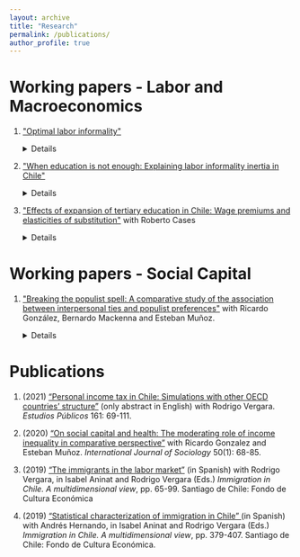 ```yaml
---
layout: archive
title: "Research"
permalink: /publications/
author_profile: true
---
```


# Working papers - Labor and Macroeconomics

1. ["Optimal labor informality"](/files/paper1.pdf)
   
   <details>
   <summary>Details</summary>
   
   </details>

2. ["When education is not enough: Explaining labor informality inertia in Chile"](/files/paper1.pdf)
 
     <details>
     <summary>Details</summary>

      * Presented at!: *Universidad de Chile (scheduled)*, *PhD RES Conference* (2023), *SGPE Conference (2022)*, *Macro Reading Group and Ph.D. Seminar* (University of Edinburgh)

      * Abstract: This paper studies the evolution of labor informality in Chile, with a twofold contribution. First, since the country only has an official measure of informality from 2017, I propose a way of measuring informality in which the formal share of employment is consistent with administrative records. Then, I generate a series of informality from 1990 to 2020, which is surprisingly stable. This is counter-intuitive since Chile has experienced a significant increase in tertiary education in the last three decades, a component often linked to informality reduction. Second, I adapt a search and matching model that explains the decrease in labor informality in Brazil to the Chilean case, and I estimate it using data from 2006-2017. The model is focused on the general equilibrium effects that affect informality when the skill composition of the workforce changes. I find that increases in the real minimum wage and the decrease in the TFP offset the impact of rising tertiary education, contributing to the observed stability in informality levels. The above shed light on the differences between the Brazilian and Chilean economies, highlighting potential diminishing returns in the composition effects mentioned. Lastly, I delve into the broader implications of these findings, with a focus on pertinent policies that could be implemented to alleviate informality in the country.

     </details>

3. ["Effects of expansion of tertiary education in Chile: Wage premiums and elasticities of substitution"](/files/paper1.pdf) with Roberto Cases
 
   <details>
   <summary>Details</summary>

   * Presented at:
     - *Ph.D. Seminar* (University of Edinburgh)

   * Abstract: This paper explores the implications of tertiary education expansion in Chile from 2010 to 2019, mainly focusing on how large firms substitute workers with varying qualifications and experience. Despite a significant increase in the share of tertiary-educated workers, reaching 45 percent, there is no substantial decline in the wage premium associated with college-educated workers. Regarding occupations, we found a notable mismatch between educational attainment and job requirements, where most workers with higher vocational education find themselves overqualified, leading to a potential displacement of those workers by their college-educated counterparts. Then, we introduce a novel model estimated through administrative
data, and we found close-to-perfect substitutability between workers with higher vocational and college education. Lastly, examining study plans at the technical, professional, and college levels reveals a relevant overlap, rationalizing the substitution between different educational levels. Finally, we emphasize the need for policymakers to differentiate programs at each educational level since this would lead to a more effective integration of workers with tertiary education in the labor market.

   </details>

# Working papers - Social Capital

1. ["Breaking the populist spell: A comparative study of the association between interpersonal ties and populist preferences"](/files/paper1.pdf) with Ricardo González, Bernardo Mackenna and Esteban Muñoz.
   
   <details>
   <summary>Details</summary>

   * Presented at:
     - *WAPOR Conference* (2023) [**Alexis de Tocqueville Award**]

   * Abstract: This paper explores the relationship between social ties across socioeconomic groups and populism at the individual-level across the globe, using data from the ISSP 2017 survey on Social Networks and Resources and the 2021 Chilean sample of the CNEP survey. Specifically, we investigate how the socioeconomic composition of individuals' networks relates to their likelihood of voting for populist candidates and their attitudes towards populism. We rely on a position generator questionnaire based on occupational categories available both for ISSP and CNEP, allowing us to measure the socioeconomic composition of respondents' interpersonal networks. We measure populist voting preferences in ISSP by matching individuals' voting choice in the last election with several secondary classifications of party and candidate populism, and in CNEP by relying on the populist attitudes scale developed by Rovira and colleagues (2012). Across our different measures and relying on several estimation strategies, we show that the average socioeconomic status of an individual's interpersonal network has a consistently negative and significant association with populist preferences: having higher status ties correlates with lower acceptance of populist politics. Moreover, we also show that the association between socioeconomic status and populist preferences is mediated by interpersonal network’s status. Taken together, our evidence supports de Tocqueville's and Kornhauser's claims regarding the role of interpersonal interactions in buffering citizens from the allures of populism.

   </details>

# Publications

1. (2021) <a href="https://doi.org/10.38178/07183089/165320629"> “Personal income tax in Chile: Simulations with other OECD countries’ structure”</a> (only abstract in English) with Rodrigo Vergara. *Estudios Públicos* 161: 69-111.

2. (2020) <a href="https://www.tandfonline.com/doi/abs/10.1080/00207659.2019.1709138#:~:text=In%20sum%2C%20our%20results%20suggest,countries%20with%20low%20income%20inequality.">“On social capital and health: The moderating role of income inequality in comparative perspective”</a> with Ricardo Gonzalez and Esteban Muñoz. *International Journal of Sociology* 50(1): 68-85.

3. (2019) <a href="https://www.cepchile.cl/wp-content/uploads/2022/09/librocep_inmigracion.pdf"> “The immigrants in the labor market”</a> (in Spanish) with Rodrigo Vergara, in Isabel Aninat and Rodrigo Vergara (Eds.) *Immigration in Chile. A multidimensional view*, pp. 65-99. Santiago de Chile: Fondo de Cultura Económica

4. (2019) <a href="https://www.cepchile.cl/wp-content/uploads/2022/09/librocep_inmigracion.pdf"> “Statistical characterization of immigration in Chile” </a> (in Spanish) with Andrés Hernando, in Isabel Aninat and Rodrigo Vergara (Eds.) *Immigration in Chile. A multidimensional view*, pp. 379-407. Santiago de Chile: Fondo de Cultura Económica.
